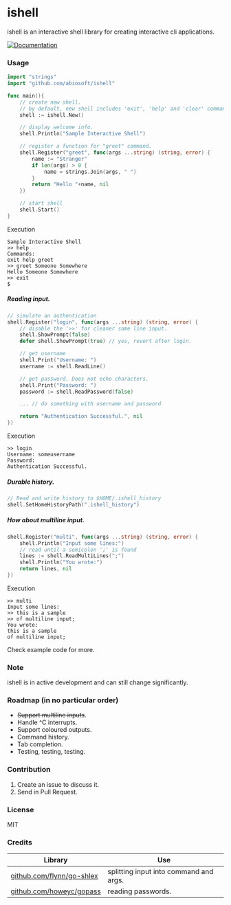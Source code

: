 # ishell
ishell is an interactive shell library for creating interactive cli applications.

[![Documentation](https://img.shields.io/badge/godoc-reference-blue.svg?style=flat-square)](https://godoc.org/github.com/abiosoft/ishell)

### Usage

```go
import "strings"
import "github.com/abiosoft/ishell"

func main(){
    // create new shell.
    // by default, new shell includes 'exit', 'help' and 'clear' commands.
    shell := ishell.New()

	// display welcome info.
	shell.Println("Sample Interactive Shell")

	// register a function for "greet" command.
    shell.Register("greet", func(args ...string) (string, error) {
        name := "Stranger"
        if len(args) > 0 {
            name = strings.Join(args, " ")
        }
		return "Hello "+name, nil
	})

	// start shell
	shell.Start()
}
```
Execution
```
Sample Interactive Shell
>> help
Commands:
exit help greet
>> greet Someone Somewhere
Hello Someone Somewhere
>> exit
$
```

##### Reading input.
```go
// simulate an authentication
shell.Register("login", func(args ...string) (string, error) {
	// disable the '>>' for cleaner same line input.
	shell.ShowPrompt(false)
	defer shell.ShowPrompt(true) // yes, revert after login.

    // get username
	shell.Print("Username: ")
	username := shell.ReadLine()

    // get password. Does not echo characters.
	shell.Print("Password: ")
	password := shell.ReadPassword(false)

	... // do something with username and password

    return "Authentication Successful.", nil
})
```
Execution
```
>> login
Username: someusername
Password:
Authentication Successful.
```

##### Durable history.
```go
// Read and write history to $HOME/.ishell_history
shell.SetHomeHistoryPath(".ishell_history")
```

##### How about multiline input.
```go
shell.Register("multi", func(args ...string) (string, error) {
	shell.Println("Input some lines:")
	// read until a semicolon ';' is found
	lines := shell.ReadMultiLines(";")
	shell.Println("You wrote:")
	return lines, nil
})
```
Execution
```
>> multi
Input some lines:
>> this is a sample 
>> of multiline input;
You wrote:
this is a sample
of multiline input;
```

Check example code for more.

### Note
ishell is in active development and can still change significantly.

### Roadmap (in no particular order)
* ~~Support multiline inputs~~.
* Handle ^C interrupts.
* Support coloured outputs.
* Command history.
* Tab completion.
* Testing, testing, testing.

### Contribution
1. Create an issue to discuss it.
2. Send in Pull Request.

### License
MIT

### Credits
Library | Use
------- | -----
[github.com/flynn/go-shlex](http://github.com/flynn/go-shlex) | splitting input into command and args.
[github.com/howeyc/gopass](http://github.com/howeyc/gopass) | reading passwords.
